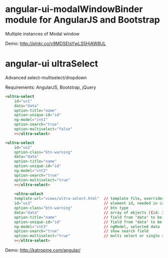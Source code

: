 angular-ui-modalWindowBinder module for AngularJS and Bootstrap
=======================================================

Multiple instances of Modal window

Demo:
http://plnkr.co/v9MDSEtsYwLS5HjAW8UL


angular-ui ultraSelect
==============================================
Advanced select-multiselect/dropdown

Requirements: AngularJS, Bootstrap, jQuery

```html
<ultra-select 
    id="us1" 
    data="data" 
    option-title="name" 
    option-unique-id="id" 
    ng-model="cnt1" 
    option-search="true" 
    option-multiselect="false"
    ></ultra-select>

<ultra-select 
    id="us2" 
    option-class="btn-warning" 
    data="data" 
    option-title="name" 
    option-unique-id="id" 
    ng-model="cnt2" 
    option-search="true" 
    option-multiselect="true"
    ></ultra-select>
    
    <ultra-select
    template-url="views/ultra-select.html"  // template file, overrides the built in one
    id="us3"                                // element id, needed in case of multiple instances
    option-class="btn-warning"              // btn type 
    data="data"                             // array of objects [{id: 1, name: 'Australia'}, {id:2, name: 'Serbia'}]
    option-title="name"                     // field from 'data' to be used as item title
    option-unique-id="id"                   // field from 'data' to be used as unique identifier of data object
    ng-model="cnt3"                         // ngModel, selected data
    option-search="true"                    // show search field
    option-multiselect="true"               // multi select or single select
    ></ultra-select>
```
Demo: http://katropine.com/angular/
